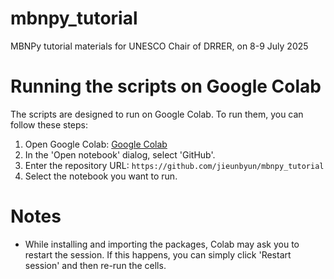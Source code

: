 # mbnpy_tutorial
MBNPy tutorial materials for UNESCO Chair of DRRER, on 8-9 July 2025

# Running the scripts on Google Colab
The scripts are designed to run on Google Colab. To run them, you can follow these steps:
1. Open Google Colab: [Google Colab](https://colab.research.google.com/)
2. In the 'Open notebook' dialog, select 'GitHub'.
3. Enter the repository URL: `https://github.com/jieunbyun/mbnpy_tutorial`
4. Select the notebook you want to run.

# Notes
* While installing and importing the packages, Colab may ask you to restart the session. If this happens, you can simply click 'Restart session' and then re-run the cells.